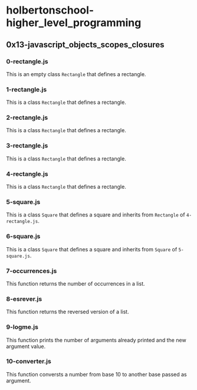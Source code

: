 # holbertonschool-higher_level_programming
## 0x13-javascript_objects_scopes_closures
### 0-rectangle.js
This is an empty class `Rectangle` that defines a rectangle.
### 1-rectangle.js
This is a class `Rectangle` that defines a rectangle.
### 2-rectangle.js
This is a class `Rectangle` that defines a rectangle.
### 3-rectangle.js
This is a class `Rectangle` that defines a rectangle.
### 4-rectangle.js
This is a class `Rectangle` that defines a rectangle.
### 5-square.js
This is a class `Square` that defines a square and inherits from `Rectangle` of `4-rectangle.js`.
### 6-square.js
This is a class `Square` that defines a square and inherits from `Square` of `5-square.js`.
### 7-occurrences.js
This function returns the number of occurrences in a list.
### 8-esrever.js
This function returns the reversed version of a list.
### 9-logme.js
This function prints the number of arguments already printed and the new argument value.
### 10-converter.js
This function conversts a number from base 10 to another base passed as argument.
